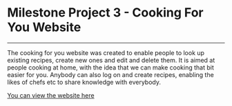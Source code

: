 # Milestone Project 3 - Cooking For You Website
---
The cooking for you website was created to enable people to look up existing recipes, create new ones and edit and delete them. It is aimed at people cooking at home, with the idea that we can make cooking that bit easier for you. Anybody can also log on and create recipes, enabling the likes of chefs etc to share knowledge with everybody.

[You can view the website here](https://cooking-for-you.herokuapp.com/)